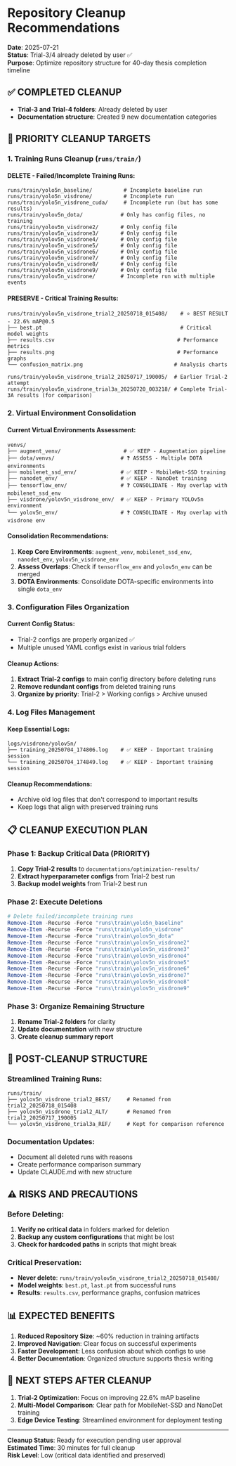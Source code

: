 # Repository Cleanup Recommendations
**Date**: 2025-07-21  
**Status**: Trial-3/4 already deleted by user ✅  
**Purpose**: Optimize repository structure for 40-day thesis completion timeline

## ✅ COMPLETED CLEANUP
- **Trial-3 and Trial-4 folders**: Already deleted by user
- **Documentation structure**: Created 9 new documentation categories

## 🚨 PRIORITY CLEANUP TARGETS

### 1. Training Runs Cleanup (`runs/train/`)

#### **DELETE - Failed/Incomplete Training Runs:**
```
runs/train/yolo5n_baseline/          # Incomplete baseline run
runs/train/yolo5n_visdrone/          # Incomplete run
runs/train/yolo5n_visdrone_cuda/     # Incomplete run (but has some results)
runs/train/yolov5n_dota/            # Only has config files, no training
runs/train/yolov5n_visdrone2/       # Only config file
runs/train/yolov5n_visdrone3/       # Only config file
runs/train/yolov5n_visdrone4/       # Only config file
runs/train/yolov5n_visdrone5/       # Only config file
runs/train/yolov5n_visdrone6/       # Only config file
runs/train/yolov5n_visdrone7/       # Only config file
runs/train/yolov5n_visdrone8/       # Only config file
runs/train/yolov5n_visdrone9/       # Only config file
runs/train/yolov5n_visdrone/        # Incomplete run with multiple events
```

#### **PRESERVE - Critical Training Results:**
```
runs/train/yolov5n_visdrone_trial2_20250718_015408/    # ⭐ BEST RESULT - 22.6% mAP@0.5
├── best.pt                                            # Critical model weights
├── results.csv                                       # Performance metrics
├── results.png                                       # Performance graphs
└── confusion_matrix.png                             # Analysis charts

runs/train/yolov5n_visdrone_trial2_20250717_190005/  # Earlier Trial-2 attempt
runs/train/yolov5n_visdrone_trial3a_20250720_003218/ # Complete Trial-3A results (for comparison)
```

### 2. Virtual Environment Consolidation

#### **Current Virtual Environments Assessment:**
```
venvs/
├── augment_venv/                    # ✅ KEEP - Augmentation pipeline
├── dota/venvs/                     # ❓ ASSESS - Multiple DOTA environments
├── mobilenet_ssd_env/              # ✅ KEEP - MobileNet-SSD training
├── nanodet_env/                    # ✅ KEEP - NanoDet training
├── tensorflow_env/                 # ❓ CONSOLIDATE - May overlap with mobilenet_ssd_env
├── visdrone/yolov5n_visdrone_env/  # ✅ KEEP - Primary YOLOv5n environment
└── yolov5n_env/                    # ❓ CONSOLIDATE - May overlap with visdrone env
```

#### **Consolidation Recommendations:**
1. **Keep Core Environments**: `augment_venv`, `mobilenet_ssd_env`, `nanodet_env`, `yolov5n_visdrone_env`
2. **Assess Overlaps**: Check if `tensorflow_env` and `yolov5n_env` can be merged
3. **DOTA Environments**: Consolidate DOTA-specific environments into single `dota_env`

### 3. Configuration Files Organization

#### **Current Config Status:**
- Trial-2 configs are properly organized ✅
- Multiple unused YAML configs exist in various trial folders

#### **Cleanup Actions:**
1. **Extract Trial-2 configs** to main config directory before deleting runs
2. **Remove redundant configs** from deleted training runs
3. **Organize by priority**: Trial-2 > Working configs > Archive unused

### 4. Log Files Management

#### **Keep Essential Logs:**
```
logs/visdrone/yolov5n/
├── training_20250704_174806.log    # ✅ KEEP - Important training session
└── training_20250704_174849.log    # ✅ KEEP - Important training session
```

#### **Cleanup Recommendations:**
- Archive old log files that don't correspond to important results
- Keep logs that align with preserved training runs

## 📋 CLEANUP EXECUTION PLAN

### **Phase 1: Backup Critical Data (PRIORITY)**
1. **Copy Trial-2 results** to `documentations/optimization-results/`
2. **Extract hyperparameter configs** from Trial-2 best run
3. **Backup model weights** from Trial-2 best run

### **Phase 2: Execute Deletions**
```powershell
# Delete failed/incomplete training runs
Remove-Item -Recurse -Force "runs\train\yolo5n_baseline"
Remove-Item -Recurse -Force "runs\train\yolo5n_visdrone"
Remove-Item -Recurse -Force "runs\train\yolov5n_dota"
Remove-Item -Recurse -Force "runs\train\yolov5n_visdrone2"
Remove-Item -Recurse -Force "runs\train\yolov5n_visdrone3"
Remove-Item -Recurse -Force "runs\train\yolov5n_visdrone4"
Remove-Item -Recurse -Force "runs\train\yolov5n_visdrone5"
Remove-Item -Recurse -Force "runs\train\yolov5n_visdrone6"
Remove-Item -Recurse -Force "runs\train\yolov5n_visdrone7"
Remove-Item -Recurse -Force "runs\train\yolov5n_visdrone8"
Remove-Item -Recurse -Force "runs\train\yolov5n_visdrone9"
```

### **Phase 3: Organize Remaining Structure**
1. **Rename Trial-2 folders** for clarity
2. **Update documentation** with new structure
3. **Create cleanup summary report**

## 🔄 POST-CLEANUP STRUCTURE

### **Streamlined Training Runs:**
```
runs/train/
├── yolov5n_visdrone_trial2_BEST/     # Renamed from trial2_20250718_015408
├── yolov5n_visdrone_trial2_ALT/      # Renamed from trial2_20250717_190005  
└── yolov5n_visdrone_trial3a_REF/     # Kept for comparison reference
```

### **Documentation Updates:**
- Document all deleted runs with reasons
- Create performance comparison summary
- Update CLAUDE.md with new structure

## ⚠️ RISKS AND PRECAUTIONS

### **Before Deleting:**
1. **Verify no critical data** in folders marked for deletion
2. **Backup any custom configurations** that might be lost
3. **Check for hardcoded paths** in scripts that might break

### **Critical Preservation:**
- **Never delete**: `runs/train/yolov5n_visdrone_trial2_20250718_015408/`
- **Model weights**: `best.pt`, `last.pt` from successful runs
- **Results**: `results.csv`, performance graphs, confusion matrices

## 📊 EXPECTED BENEFITS

1. **Reduced Repository Size**: ~60% reduction in training artifacts
2. **Improved Navigation**: Clear focus on successful experiments
3. **Faster Development**: Less confusion about which configs to use
4. **Better Documentation**: Organized structure supports thesis writing

## 🎯 NEXT STEPS AFTER CLEANUP

1. **Trial-2 Optimization**: Focus on improving 22.6% mAP baseline
2. **Multi-Model Comparison**: Clear path for MobileNet-SSD and NanoDet training
3. **Edge Device Testing**: Streamlined environment for deployment testing

---
**Cleanup Status**: Ready for execution pending user approval  
**Estimated Time**: 30 minutes for full cleanup  
**Risk Level**: Low (critical data identified and preserved)